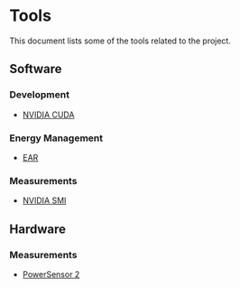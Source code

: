 # Tools

This document lists some of the tools related to the project.

## Software

### Development

- [NVIDIA CUDA](https://docs.nvidia.com/cuda/cuda-installation-guide-linux/index.html)

### Energy Management

- [EAR](https://www.bsc.es/research-and-development/software-and-apps/software-list/ear-energy-management-framework-hpc)

### Measurements

- [NVIDIA SMI](https://developer.nvidia.com/nvidia-system-management-interface)

## Hardware

### Measurements

- [PowerSensor 2](https://www.astron.nl/~romein/papers/ISPASS-18/paper.pdf)